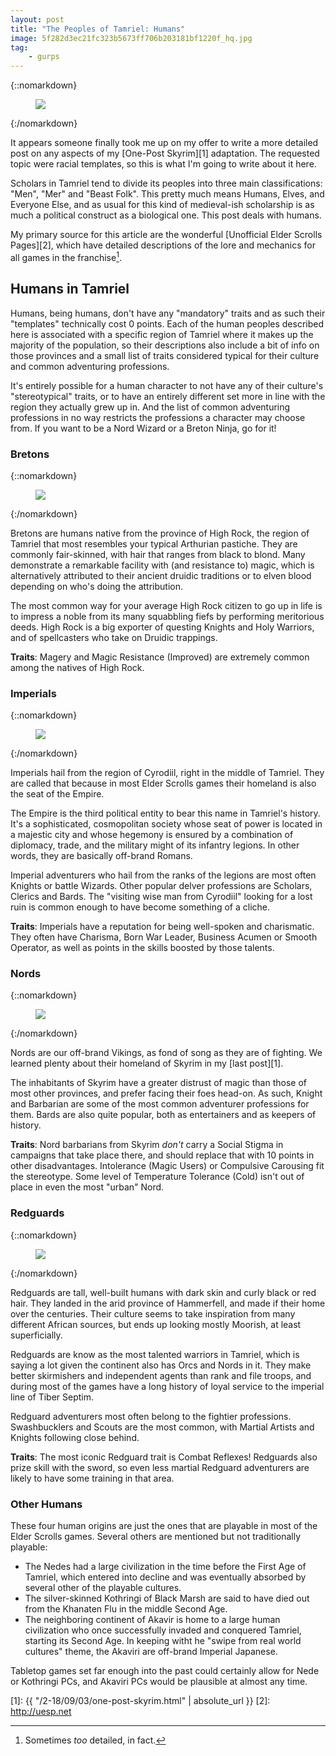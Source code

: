 ```yaml
---
layout: post
title: "The Peoples of Tamriel: Humans"
image: 5f282d3ec21fc323b5673ff706b203181bf1220f_hq.jpg
tag:
    - gurps
---
```


{::nomarkdown}
<figure class="left">
  <img src="{{ "/assets/5f282d3ec21fc323b5673ff706b203181bf1220f_hq.jpg" | relative_url }}"/>
</figure>
{:/nomarkdown}

It appears someone finally took me up on my offer to write a more detailed post
on any aspects of my [One-Post Skyrim][1] adaptation. The requested topic were
racial templates, so this is what I'm going to write about it here.

Scholars in Tamriel tend to divide its peoples into three main classifications:
"Men", "Mer" and "Beast Folk". This pretty much means Humans, Elves, and
Everyone Else, and as usual for this kind of medieval-ish scholarship is as much
a political construct as a biological one. This post deals with humans.

My primary source for this article are the wonderful [Unofficial Elder Scrolls
Pages][2], which have detailed descriptions of the lore and mechanics for all
games in the franchise[^1].

## Humans in Tamriel

Humans, being humans, don't have any "mandatory" traits and as such their
"templates" technically cost 0 points. Each of the human peoples described here
is associated with a specific region of Tamriel where it makes up the majority
of the population, so their descriptions also include a bit of info on those
provinces and a small list of traits considered typical for their culture and
common adventuring professions.

It's entirely possible for a human character to not have any of their culture's
"stereotypical" traits, or to have an entirely different set more in line with
the region they actually grew up in. And the list of common adventuring
professions in no way restricts the professions a character may choose from. If
you want to be a Nord Wizard or a Breton Ninja, go for it!

### Bretons

{::nomarkdown}
<figure class="left">
  <img src="{{ "/assets/LG-avatar-Breton_Female_2.png" | relative_url }}"/>
</figure>
{:/nomarkdown}

Bretons are humans native from the province of High Rock, the region of Tamriel
that most resembles your typical Arthurian pastiche. They are commonly
fair-skinned, with hair that ranges from black to blond. Many demonstrate a
remarkable facility with (and resistance to) magic, which is alternatively
attributed to their ancient druidic traditions or to elven blood depending on
who's doing the attribution.

The most common way for your average High Rock citizen to go up in life is to
impress a noble from its many squabbling fiefs by performing meritorious deeds.
High Rock is a big exporter of questing Knights and Holy Warriors, and of
spellcasters who take on Druidic trappings.

**Traits**: Magery and Magic Resistance (Improved) are extremely common among
the natives of High Rock.

### Imperials

{::nomarkdown}
<figure class="left">
  <img src="{{ "/assets/LG-avatar-Imperial_Male_2.png" | relative_url }}"/>
</figure>
{:/nomarkdown}

Imperials hail from the region of Cyrodiil, right in the middle of Tamriel. They
are called that because in most Elder Scrolls games their homeland is also the
seat of the Empire.

The Empire is the third political entity to bear this name in Tamriel's
history. It's a sophisticated, cosmopolitan society whose seat of power is
located in a majestic city and whose hegemony is ensured by a combination of
diplomacy, trade, and the military might of its infantry legions. In other
words, they are basically off-brand Romans.

Imperial adventurers who hail from the ranks of the legions are most often
Knights or battle Wizards. Other popular delver professions are Scholars,
Clerics and Bards. The "visiting wise man from Cyrodiil" looking for a lost
ruin is common enough to have become something of a cliche.

**Traits**: Imperials have a reputation for being well-spoken and
charismatic. They often have Charisma, Born War Leader, Business Acumen or
Smooth Operator, as well as points in the skills boosted by those talents.


### Nords

{::nomarkdown}
<figure class="left">
  <img src="{{ "/assets/LG-avatar-Nord_Female_1.png" | relative_url }}"/>
</figure>
{:/nomarkdown}

Nords are our off-brand Vikings, as fond of song as they are of fighting. We
learned plenty about their homeland of Skyrim in my [last post][1].

The inhabitants of Skyrim have a greater distrust of magic than those of most
other provinces, and prefer facing their foes head-on. As such, Knight and
Barbarian are some of the most common adventurer professions for them. Bards are
also quite popular, both as entertainers and as keepers of history.

**Traits**: Nord barbarians from Skyrim _don't_ carry a Social Stigma in
campaigns that take place there, and should replace that with 10 points in other
disadvantages. Intolerance (Magic Users) or Compulsive Carousing fit the
stereotype. Some level of Temperature Tolerance (Cold) isn't out of place in
even the most "urban" Nord.

### Redguards

{::nomarkdown}
<figure class="left">
  <img src="{{ "/assets/LG-avatar-Redguard_Male_1.png" | relative_url }}"/>
</figure>
{:/nomarkdown}

Redguards are tall, well-built humans with dark skin and curly black or red
hair. They landed in the arid province of Hammerfell, and made if their home
over the centuries. Their culture seems to take inspiration from many different
African sources, but ends up looking mostly Moorish, at least superficially.

Redguards are know as the most talented warriors in Tamriel, which is saying a
lot given the continent also has Orcs and Nords in it. They make better
skirmishers and independent agents than rank and file troops, and during most of
the games have a long history of loyal service to the imperial line of Tiber
Septim.

Redguard adventurers most often belong to the fightier
professions. Swashbucklers and Scouts are the most common, with Martial Artists
and Knights following close behind.

**Traits**: The most iconic Redguard trait is Combat Reflexes! Redguards also
prize skill with the sword, so even less martial Redguard adventurers are likely
to have some training in that area.

### Other Humans

These four human origins are just the ones that are playable in most of the
Elder Scrolls games. Several others are mentioned but not traditionally
playable:

- The Nedes had a large civilization in the time before the First Age of
  Tamriel, which entered into decline and was eventually absorbed by several
  other of the playable cultures.
- The silver-skinned Kothringi of Black Marsh are said to have died out from the
  Khanaten Flu in the middle Second Age.
- The neighboring continent of Akavir is home to a large human civilization who
  once successfully invaded and conquered Tamriel, starting its Second Age. In
  keeping witht he "swipe from real world cultures" theme, the Akaviri are
  off-brand Imperial Japanese.

Tabletop games set far enough into the past could certainly allow for Nede or
Kothringi PCs, and Akaviri PCs would be plausible at almost any time.

[1]: {{ "/2-18/09/03/one-post-skyrim.html" | absolute_url }}
[2]: http://uesp.net

[^1]: Sometimes _too_ detailed, in fact.
